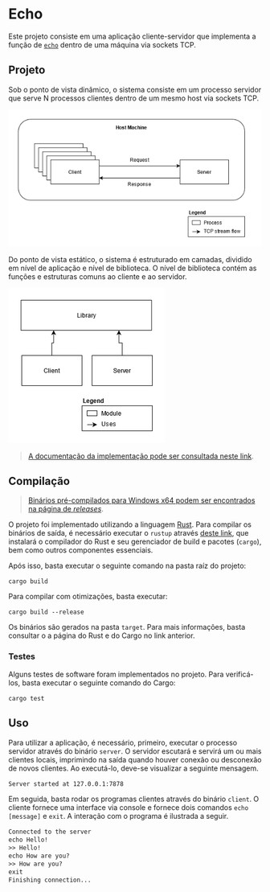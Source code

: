 # Echo
Este projeto consiste em uma aplicação cliente-servidor que implementa a função de [`echo`](https://en.wikipedia.org/wiki/Echo_(command)) dentro de uma máquina via sockets TCP.

## Projeto
Sob o ponto de vista dinâmico, o sistema consiste em um processo servidor que serve N processos clientes dentro de um mesmo host via sockets TCP.

![](./docs/img/dyn.png)

Do ponto de vista estático, o sistema é estruturado em camadas, dividido em nível de aplicação e nível de biblioteca. O nível de biblioteca contém as funções e estruturas comuns ao cliente e ao servidor.

![](./docs/img/sta.png)

> [A documentação da implementação pode ser consultada neste link](https://usr-bin32.github.io/net/net/).

## Compilação

> [Binários pré-compilados para Windows x64 podem ser encontrados na página de _releases_](https://github.com/usr-bin32/net/releases).

O projeto foi implementado utilizando a linguagem [Rust](https://www.rust-lang.org/). Para compilar os binários de saída, é necessário executar o `rustup` através [deste link](https://www.rust-lang.org/learn/get-started), que instalará o compilador do Rust e seu gerenciador de build e pacotes (`cargo`), bem como outros componentes essenciais. 

Após isso, basta executar o seguinte comando na pasta raíz do projeto:
```
cargo build
```
Para compilar com otimizações, basta executar:
```
cargo build --release
```

Os binários são gerados na pasta `target`. Para mais informações, basta consultar o a página do Rust e do Cargo no link anterior. 

### Testes
Alguns testes de software foram implementados no projeto. Para verificá-los, basta executar o seguinte comando do Cargo:
```
cargo test
```

## Uso
Para utilizar a aplicação, é necessário, primeiro, executar o processo servidor através do binário `server`. O servidor escutará e servirá um ou mais clientes locais, imprimindo na saída quando houver conexão ou desconexão de novos clientes. Ao executá-lo, deve-se visualizar a seguinte mensagem.
```
Server started at 127.0.0.1:7878
```

Em seguida, basta rodar os programas clientes através do binário `client`. O cliente fornece uma interface via console e fornece dois comandos `echo [message]` e `exit`. A interação com o programa é ilustrada a seguir.

```
Connected to the server
echo Hello!
>> Hello!
echo How are you?
>> How are you?
exit
Finishing connection...
```
